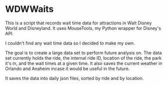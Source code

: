 # WDWWaits

This is a script that records wait time data for attractions in Walt Disney World and Disneyland. It uses MouseTools, my Python wrapper for Disney's API.

I couldn't find any wait time data so I decided to make my own.

The goal is to create a large data set to perform future analysis on. The data set currently holds the ride, the internal ride ID, location of the ride, the park it's in, and the wait times at a given time. It also saves the current weather in Orlando and Anaheim incase it would be useful in the future.

It saves the data into daily json files, sorted by ride and by location.
